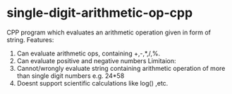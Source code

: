 # single-digit-arithmetic-op-cpp
CPP program which evaluates an arithmetic operation given in form of string.
Features:
1. Can evaluate arithmetic ops, containing +,-,*,/,%.
2. Can evaluate positive and negative numbers
Limitaion:
1. Cannot/wrongly evaluate string containing arithmetic operation of more than single digit numbers e.g. 24*58 
2. Doesnt support scientific calculations like log() ,etc.
